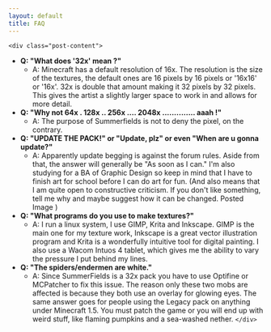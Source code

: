 ```yaml
---
layout: default
title: FAQ
---
```


`<div class="post-content">`
- **Q: "What does '32x' mean ?"**
  - A: Minecraft has a default resolution of 16x. The resolution is the size of the textures, the default ones are 16 pixels by 16 pixels or '16x16' or '16x'. 32x is double that amount making it 32 pixels by 32 pixels. This gives the artist a slightly larger space to work in and allows for more detail.
- **Q: "Why not 64x . 128x .. 256x .... 2048x .............. aaah !"**
  - A: The purpose of Summerfields is not to deny the pixel, on the contrary.
- **Q: "UPDATE THE PACK!" or "Update, plz" or even "When are u gonna update?"**
  - A: Apparently update begging is against the forum rules. Aside from that, the answer will generally be "As soon as I can." I'm also studying for a BA of Graphic Design so keep in mind that I have to finish art for school before I can do art for fun. (And also means that I am quite open to constructive criticism. If you don't like something, tell me why and maybe suggest how it can be changed. Posted Image )
- **Q: "What programs do you use to make textures?"**
  - A: I run a linux system, I use GIMP, Krita and Inkscape. GIMP is the main one for my texture work, Inkscape is a great vector illustration program and Krita is a wonderfully intuitive tool for digital painting. I also use a Wacom Intuos 4 tablet, which gives me the ability to vary the pressure I put behind my lines.
- **Q: "The spiders/endermen are white."**
  - A: Since SummerFields is a 32x pack you have to use Optifine or MCPatcher to fix this issue. The reason only these two mobs are affected is because they both use an overlay for glowing eyes. The same answer goes for people using the Legacy pack on anything under Minecraft 1.5. You must patch the game or you will end up with weird stuff, like flaming pumpkins and a sea-washed nether. 
`</div>`
